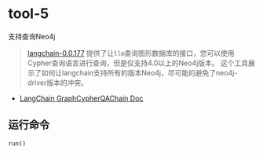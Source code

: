 # tool-5
支持查询Neo4j

>[langchain-0.0.177](https://github.com/hwchase17/langchain/releases/tag/v0.0.177) 
>提供了让`llm`查询图形数据库的接口，您可以使用Cypher查询语言进行查询，但是仅支持4.0以上的Neo4j版本。
>这个工具展示了如何让langchain支持所有的版本Neo4j，尽可能的避免了neo4j-driver版本的冲突。

- [LangChain GraphCypherQAChain Doc](https://python.langchain.com/en/stable/modules/chains/examples/graph_cypher_qa.html)

## 运行命令
```shell
run()
```

